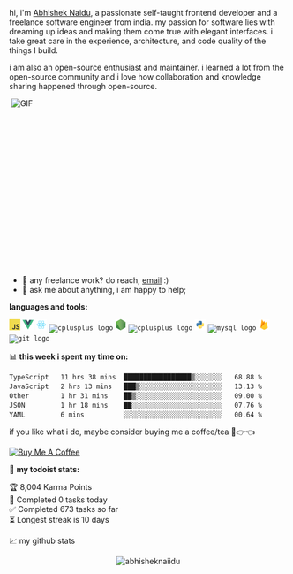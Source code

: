 hi, i'm [Abhishek Naidu](https://abhishknads.me/), a passionate self-taught frontend developer and a freelance software engineer from india. my passion for software lies with dreaming up ideas and making them come true with elegant interfaces. i take great care in the experience, architecture, and code quality of the things I build.

i am also an open-source enthusiast and maintainer. i learned a lot from the open-source community and i love how collaboration and knowledge sharing happened through open-source.


  <img align="right" alt="GIF" src="https://github.com/abhisheknaiidu/abhisheknaiidu/blob/master/code.gif?raw=true" width="500" height="320" />
  
- 💼 any freelance work? do reach, [email](mailto:abhishknads.work@gmail.com) :)
- 💬 ask me about anything, i am happy to help;

**languages and tools:**  

<code><img height="20" src="https://raw.githubusercontent.com/github/explore/80688e429a7d4ef2fca1e82350fe8e3517d3494d/topics/javascript/javascript.png"></code>
<code><img height="20" src="https://raw.githubusercontent.com/github/explore/80688e429a7d4ef2fca1e82350fe8e3517d3494d/topics/vue/vue.png"></code>
<code><img height="20" src="https://raw.githubusercontent.com/github/explore/80688e429a7d4ef2fca1e82350fe8e3517d3494d/topics/react/react.png"></code>
<code><img src="https://cdn.jsdelivr.net/gh/devicons/devicon/icons/graphql/graphql-plain.svg" height="20" alt="cplusplus logo"  /></code>
<code><img height="20" src="https://raw.githubusercontent.com/github/explore/80688e429a7d4ef2fca1e82350fe8e3517d3494d/topics/nodejs/nodejs.png"></code>
<code><img src="https://cdn.jsdelivr.net/gh/devicons/devicon/icons/cplusplus/cplusplus-original.svg" height="20" alt="cplusplus logo"  /></code>
<code><img height="20" src="https://raw.githubusercontent.com/github/explore/80688e429a7d4ef2fca1e82350fe8e3517d3494d/topics/python/python.png"></code>
<code><img src="https://cdn.jsdelivr.net/gh/devicons/devicon/icons/mysql/mysql-original.svg" height="20" alt="mysql logo"  /></code>
<code><img height="20" src="https://raw.githubusercontent.com/github/explore/80688e429a7d4ef2fca1e82350fe8e3517d3494d/topics/firebase/firebase.png"></code>
<code><img src="https://cdn.jsdelivr.net/gh/devicons/devicon/icons/git/git-original.svg" height="20" alt="git logo"  /></code>

📊 **this week i spent my time on:**
<!--START_SECTION:waka-->

```txt
TypeScript   11 hrs 38 mins  █████████████████▒░░░░░░░   68.88 %
JavaScript   2 hrs 13 mins   ███▒░░░░░░░░░░░░░░░░░░░░░   13.13 %
Other        1 hr 31 mins    ██▒░░░░░░░░░░░░░░░░░░░░░░   09.00 %
JSON         1 hr 18 mins    ██░░░░░░░░░░░░░░░░░░░░░░░   07.76 %
YAML         6 mins          ░░░░░░░░░░░░░░░░░░░░░░░░░   00.64 %
```

<!--END_SECTION:waka-->

if you like what i do, maybe consider buying me a coffee/tea 🥺👉👈

<a href="https://www.buymeacoffee.com/abhisheknaiidu" target="_blank"><img src="https://cdn.buymeacoffee.com/buttons/v2/default-red.png" alt="Buy Me A Coffee" width="150" ></a>

🚧 **my todoist stats:**
<!-- TODO-IST:START -->
🏆  8,004 Karma Points           
🌸  Completed 0 tasks today           
✅  Completed 673 tasks so far           
⏳  Longest streak is 10 days
<!-- TODO-IST:END -->


📈 my github stats

<p align="center"> <img src="https://github-readme-stats.vercel.app/api?username=abhisheknaiidu&show_icons=true&theme=gotham" alt="abhisheknaiidu" />





